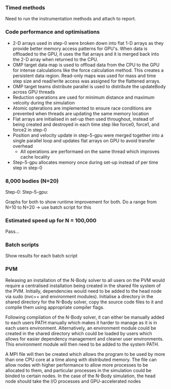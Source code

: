 ### Timed methods

Need to run the instrumentation methods and attach to report. 

### Code performance and optimisations

- 2-D arrays used in step-0 were broken down into flat 1-D arrays as they provide better memory access patterns for GPU's. When data is offloaded to the GPU, it uses the flat arrays and it is merged back into the 2-D array when returned to the CPU. 
- OMP target data map is used to offload data from the CPU to the GPU for intense calculations like the force calculation method. This creates a persistent data region. Read-only maps was used for mass and time step size and read/write access was assigned for the flattened arrays. 
- OMP target teams distribute parallel is used to distribute the updateBody across GPU threads
- Reduction operations are used for minimum distance and maximum velcoity during the simulation
- Atomic opterations are implemented to ensure race conditions are prevented when threads are updating the same memory location
- Flat arrays are initialised in set-up then used throughout, instead of being created and destroyed in each time step like force0, force1, and force2 in step-0
- Position and velocity update in step-5-gpu were merged together into a single parallel loop and updates flat arrays on GPU to avoid transfer overhead
    - All operations are performaed on the same thread which improves cache locality
- Step-5-gpu allocates memory once during set-up instead of per time step in step-0


### 8,000 bodies (N=20)

Step-0: 
Step-5-gpu:

Graphs for both to show runtime improvement for both. Do a range from N=10 to N=20 -> use batch script for this

### Estimated speed up for N = 100,000

Pass...

### Batch scripts

Show results for each batch script

### PVM

Releasing an installation of the N-Body solver to all users on the PVM would require a centralised installation being created in the shared file system of the PVM. Initially, dependencies would need to be added to the head node via sudo (nvc++ and environment modules). Initialise a directory in the shared directory for the N-Body solver, copy the source code files to it and compile them using appropriate compiler flags. 

Following compilation of the N-Body solver, it can either be manually added to each users PATH manually which makes it harder to manage as it is in each users environment. Alternatively, an environment module could be created in the shared directory which could be loaded by users which allows for easier dependency management and cleaner user environments. This environment module will then need to be added to the system PATH.

A MPI file will then be created which allows the program to be used by more than one CPU core at a time along with distributed memory. The file can allow nodes with higher performance to allow more processes to be allocated to them, and particular processes in the simulation could be binded to certain nodes. In the case of the N-Body simulation, the head node should take the I/O processes and GPU-accelerated nodes


